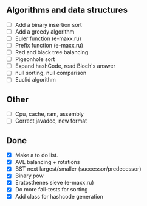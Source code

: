 ## Algorithms and data structures
- [ ] Add a binary insertion sort
- [ ] Add a greedy algorithm
- [ ] Euler function (e-maxx.ru)
- [ ] Prefix function (e-maxx.ru)
- [ ] Red and black tree balancing
- [ ] Pigeonhole sort
- [ ] Expand hashCode, read Bloch's answer
- [ ] null sorting, null comparison
- [ ] Euclid algorithm

## Other
- [ ] Cpu, cache, ram, assembly
- [ ] Correct javadoc, new format

## Done
- [x] Make a to do list.
- [x] AVL balancing + rotations
- [x] BST next largest/smaller (successor/predecessor)
- [x] Binary pow
- [x] Eratosthenes sieve (e-maxx.ru)
- [x] Do more fail-tests for sorting
- [x] Add class for hashcode generation